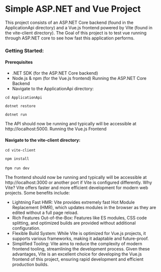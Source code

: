 # Simple ASP.NET and Vue Project

This project consists of an ASP.NET Core backend (found in the ApplicationApi directory) and a Vue.js frontend powered by Vite (found in the vite-client directory). The Goal of this project is to test vue running through ASP.NET core to see how fast this application performs.

### Getting Started:

#### Prerequisites

- .NET SDK (for the ASP.NET Core backend)
- Node.js & npm (for the Vue.js frontend)
  Running the ASP.NET Core Backend
- Navigate to the ApplicationApi directory:

`cd ApplicationApi`

`dotnet restore`

`dotnet run`

The API should now be running and typically will be accessible at http://localhost:5000.
Running the Vue.js Frontend

#### Navigate to the vite-client directory:

`cd vite-client`

`npm install`

n`pm run dev`

The frontend should now be running and typically will be accessible at http://localhost:3000 or another port if Vite is configured differently.
Why Vite?
Vite offers faster and more efficient development for modern web projects. Some benefits include:

- Lightning Fast HMR: Vite provides extremely fast Hot Module Replacement (HMR), which updates modules in the browser as they are edited without a full page reload.
- Rich Features Out-of-the-Box: Features like ES modules, CSS code splitting, and optimized builds are provided without additional configuration.
- Flexible Build System: While Vite is optimized for Vue.js projects, it supports various frameworks, making it adaptable and future-proof.
- Simplified Tooling: Vite aims to reduce the complexity of modern frontend tooling, streamlining the development process.
  Given these advantages, Vite is an excellent choice for developing the Vue.js frontend of this project, ensuring rapid development and efficient production builds.
